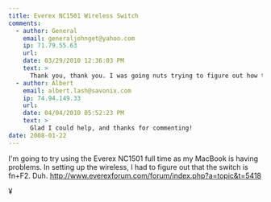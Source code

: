 ```yaml
---
title: Everex NC1501 Wireless Switch
comments:
  - author: General
    email: generaljohnget@yahoo.com
    ip: 71.79.55.63
    url:
    date: 03/29/2010 12:36:03 PM
    text: >
      Thank you, thank you. I was going nuts trying to figure out how to turn on the wireless module.
  - author: Albert
    email: albert.lash@savonix.com
    ip: 74.94.149.33
    url:
    date: 04/04/2010 05:52:23 PM
    text: >
      Glad I could help, and thanks for commenting!
date: 2008-01-22
---
```

I'm going to try using the Everex NC1501 full time as my MacBook is having problems. In setting up the wireless, I had to figure out that the switch is fn+F2. Duh. http://www.everexforum.com/forum/index.php?a=topic&t=5418

¥

